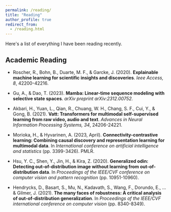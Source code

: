 ```yaml
---
permalink: /reading/
title: "Reading"
author_profile: true
redirect_from: 
  - /reading.html
---
```


Here's a list of everything I have been reading recently.

## Academic Reading

* Roscher, R., Bohn, B., Duarte, M. F., & Garcke, J. (2020). **Explainable machine learning for scientific insights and discoveries**. *Ieee Access, 8*, 42200-42216.

* Gu, A., & Dao, T. (2023). **Mamba: Linear-time sequence modeling with selective state spaces**. *arXiv preprint arXiv:2312.00752.*

* Akbari, H., Yuan, L., Qian, R., Chuang, W. H., Chang, S. F., Cui, Y., & Gong, B. (2021). **Vatt: Transformers for multimodal self-supervised learning from raw video, audio and text**. *Advances in Neural Information Processing Systems, 34*, 24206-24221.

* Morioka, H., & Hyvarinen, A. (2023, April). **Connectivity-contrastive learning: Combining causal discovery and representation learning for multimodal data**. In *International conference on artificial intelligence and statistics* (pp. 3399-3426). PMLR.

* Hsu, Y. C., Shen, Y., Jin, H., & Kira, Z. (2020). **Generalized odin: Detecting out-of-distribution image without learning from out-of-distribution data**. In *Proceedings of the IEEE/CVF conference on computer vision and pattern recognition* (pp. 10951-10960).

* Hendrycks, D., Basart, S., Mu, N., Kadavath, S., Wang, F., Dorundo, E., ... & Gilmer, J. (2021). **The many faces of robustness: A critical analysis of out-of-distribution generalization**. In *Proceedings of the IEEE/CVF international conference on computer vision* (pp. 8340-8349).